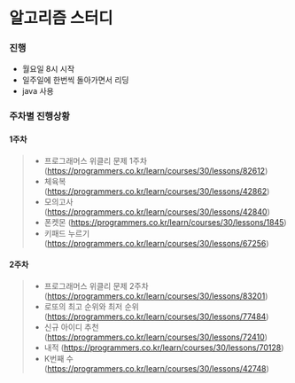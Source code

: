 # 알고리즘 스터디
### 진행
 - 월요일 8시 시작
 - 일주일에 한번씩 돌아가면서 리딩
 - java 사용
### 주차별 진행상황
#### 1주차
> - 프로그래머스 위클리 문제 1주차 (https://programmers.co.kr/learn/courses/30/lessons/82612)   
> - 체육복 (https://programmers.co.kr/learn/courses/30/lessons/42862)   
> - 모의고사 (https://programmers.co.kr/learn/courses/30/lessons/42840)   
> - 폰켓몬 (https://programmers.co.kr/learn/courses/30/lessons/1845)   
> - 키패드 누르기 (https://programmers.co.kr/learn/courses/30/lessons/67256)

#### 2주차
> - 프로그래머스 위클리 문제 2주차 (https://programmers.co.kr/learn/courses/30/lessons/83201)
> - 로또의 최고 순위와 최저 순위 (https://programmers.co.kr/learn/courses/30/lessons/77484)
> - 신규 아이디 추천 (https://programmers.co.kr/learn/courses/30/lessons/72410)
> - 내적 (https://programmers.co.kr/learn/courses/30/lessons/70128)
> - K번째 수 (https://programmers.co.kr/learn/courses/30/lessons/42748)
